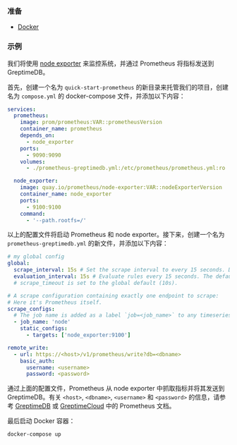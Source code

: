### 准备

- [Docker](https://www.docker.com/)

### 示例

我们将使用 [node exporter](https://github.com/prometheus/node_exporter) 来监控系统，并通过 Prometheus 将指标发送到 GreptimeDB。

首先，创建一个名为 `quick-start-prometheus` 的新目录来托管我们的项目，创建名为 `compose.yml` 的 docker-compose 文件，并添加以下内容：

```yaml
services:
  prometheus:
    image: prom/prometheus:VAR::prometheusVersion
    container_name: prometheus
    depends_on:
      - node_exporter
    ports:
      - 9090:9090
    volumes:
      - ./prometheus-greptimedb.yml:/etc/prometheus/prometheus.yml:ro

  node_exporter:
    image: quay.io/prometheus/node-exporter:VAR::nodeExporterVersion
    container_name: node_exporter
    ports:
      - 9100:9100
    command:
      - '--path.rootfs=/'
```

以上的配置文件将启动 Prometheus 和 node exporter。接下来，创建一个名为 `prometheus-greptimedb.yml` 的新文件，并添加以下内容：

```yaml
# my global config
global:
  scrape_interval: 15s # Set the scrape interval to every 15 seconds. Default is every 1 minute.
  evaluation_interval: 15s # Evaluate rules every 15 seconds. The default is every 1 minute.
  # scrape_timeout is set to the global default (10s).

# A scrape configuration containing exactly one endpoint to scrape:
# Here it's Prometheus itself.
scrape_configs:
  # The job name is added as a label `job=<job_name>` to any timeseries scraped from this config.
  - job_name: 'node'
    static_configs:
      - targets: ['node_exporter:9100']

remote_write:
  - url: https://<host>/v1/prometheus/write?db=<dbname>
    basic_auth:
      username: <username>
      password: <password>
```

通过上面的配置文件，Prometheus 从 node exporter 中抓取指标并将其发送到 GreptimeDB。有关 `<host>`, `<dbname>`, `<username>` 和 `<password>` 的信息，请参考 [GreptimeDB](/user-guide/clients/prometheus.md) 或 [GreptimeCloud](/greptimecloud/integrations/prometheus/quick-setup.md) 中的 Prometheus 文档。

最后启动 Docker 容器：

```bash
docker-compose up
```

